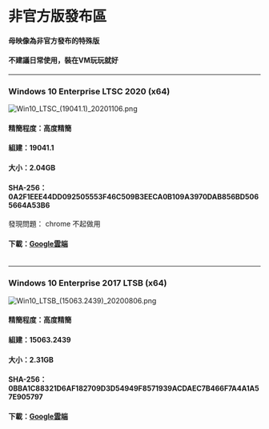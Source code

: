 # 非官方版發布區

#### 母映像為非官方發布的特殊版
#### 不建議日常使用，裝在VM玩玩就好

----

### Windows 10 Enterprise LTSC 2020 (x64)
![Win10_LTSC_(19041.1)_20201106.png](/preview/Win10_LTSC_(19041.1)_20201106.png)

#### 精簡程度：高度精簡
#### 組建：19041.1
#### 大小：2.04GB
#### SHA-256：0A2F1EEE44DD092505553F46C509B3EECA0B109A3970DAB856BD5065664A53B6
發現問題： chrome 不起做用
#### 下載：[Google雲端](http://tiny.cc/win10_ltsc_20201106)<br><br>

----

### Windows 10 Enterprise 2017 LTSB (x64)
![Win10_LTSB_(15063.2439)_20200806.png](/preview/Win10_LTSB_(15063.2439)_20200806.png)

#### 精簡程度：高度精簡
#### 組建：15063.2439
#### 大小：2.31GB
#### SHA-256：0BBA1C88321D6AF182709D3D54949F8571939ACDAEC7B466F7A4A1A57E905797
#### 下載：[Google雲端](http://tiny.cc/win10_ltsb_x64_20200806)
